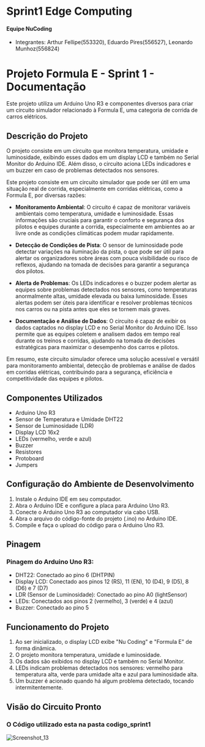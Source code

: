 # Sprint1 Edge Computing 
#### Equipe NuCoding
- Integrantes: Arthur Fellipe(553320), Eduardo Pires(556527), Leonardo Munhoz(556824)
# Projeto Formula E - Sprint 1 - Documentação

Este projeto utiliza um Arduino Uno R3 e componentes diversos para criar um circuito simulador relacionado à Formula E, uma categoria de corrida de carros elétricos.

## Descrição do Projeto

O projeto consiste em um circuito que monitora temperatura, umidade e luminosidade, exibindo esses dados em um display LCD e também no Serial Monitor do Arduino IDE. Além disso, o circuito aciona LEDs indicadores e um buzzer em caso de problemas detectados nos sensores.

Este projeto consiste em um circuito simulador que pode ser útil em uma situação real de corrida, especialmente em corridas elétricas, como a Formula E, por diversas razões:

- **Monitoramento Ambiental**: O circuito é capaz de monitorar variáveis ambientais como temperatura, umidade e luminosidade. Essas informações são cruciais para garantir o conforto e segurança dos pilotos e equipes durante a corrida, especialmente em ambientes ao ar livre onde as condições climáticas podem mudar rapidamente.

- **Detecção de Condições de Pista**: O sensor de luminosidade pode detectar variações na iluminação da pista, o que pode ser útil para alertar os organizadores sobre áreas com pouca visibilidade ou risco de reflexos, ajudando na tomada de decisões para garantir a segurança dos pilotos.

- **Alerta de Problemas**: Os LEDs indicadores e o buzzer podem alertar as equipes sobre problemas detectados nos sensores, como temperaturas anormalmente altas, umidade elevada ou baixa luminosidade. Esses alertas podem ser úteis para identificar e resolver problemas técnicos nos carros ou na pista antes que eles se tornem mais graves.

- **Documentação e Análise de Dados**: O circuito é capaz de exibir os dados captados no display LCD e no Serial Monitor do Arduino IDE. Isso permite que as equipes coletem e analisem dados em tempo real durante os treinos e corridas, ajudando na tomada de decisões estratégicas para maximizar o desempenho dos carros e pilotos.

Em resumo, este circuito simulador oferece uma solução acessível e versátil para monitoramento ambiental, detecção de problemas e análise de dados em corridas elétricas, contribuindo para a segurança, eficiência e competitividade das equipes e pilotos.

## Componentes Utilizados

- Arduino Uno R3
- Sensor de Temperatura e Umidade DHT22
- Sensor de Luminosidade (LDR)
- Display LCD 16x2
- LEDs (vermelho, verde e azul)
- Buzzer
- Resistores
- Protoboard
- Jumpers

## Configuração do Ambiente de Desenvolvimento

1. Instale o Arduino IDE em seu computador.
2. Abra o Arduino IDE e configure a placa para Arduino Uno R3.
3. Conecte o Arduino Uno R3 ao computador via cabo USB.
4. Abra o arquivo do código-fonte do projeto (.ino) no Arduino IDE.
5. Compile e faça o upload do código para o Arduino Uno R3.

## Pinagem

### Pinagem do Arduino Uno R3:

- DHT22: Conectado ao pino 6 (DHTPIN)
- Display LCD: Conectado aos pinos 12 (RS), 11 (EN), 10 (D4), 9 (D5), 8 (D6) e 7 (D7)
- LDR (Sensor de Luminosidade): Conectado ao pino A0 (lightSensor)
- LEDs: Conectados aos pinos 2 (vermelho), 3 (verde) e 4 (azul)
- Buzzer: Conectado ao pino 5

## Funcionamento do Projeto

1. Ao ser inicializado, o display LCD exibe "Nu Coding" e "Formula E" de forma dinâmica.
2. O projeto monitora temperatura, umidade e luminosidade.
3. Os dados são exibidos no display LCD e também no Serial Monitor.
4. LEDs indicam problemas detectados nos sensores: vermelho para temperatura alta, verde para umidade alta e azul para luminosidade alta.
5. Um buzzer é acionado quando há algum problema detectado, tocando intermitentemente.

## Visão do Circuito Pronto
### O Código utilizado esta na pasta codigo_sprint1
![Screenshot_13](https://github.com/tultaa/Sprint1_Edge_NuCoding/assets/78042666/9c9a9eff-db43-4a1a-99ba-d14cdf24a432)


